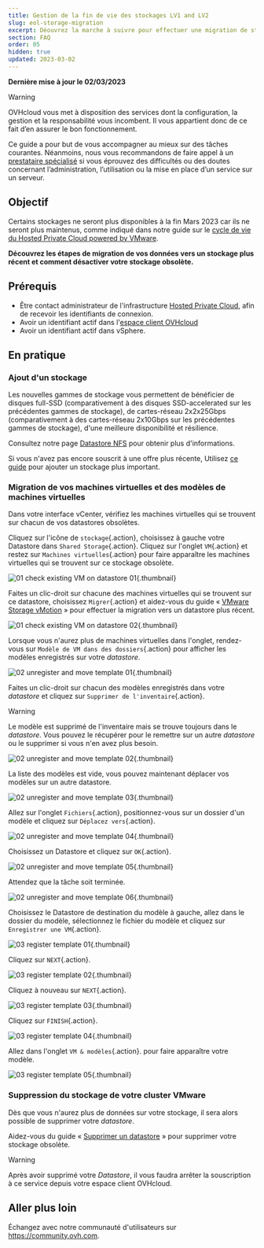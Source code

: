 ```yaml
---
title: Gestion de la fin de vie des stockages LV1 and LV2
slug: eol-storage-migration
excerpt: Déouvrez la marche à suivre pour effectuer une migration de stockage
section: FAQ
order: 05
hidden: true
updated: 2023-03-02
---
```


**Dernière mise à jour le 02/03/2023**

> [!warning]
> OVHcloud vous met à disposition des services dont la configuration, la gestion et la responsabilité vous incombent. Il vous appartient donc de ce fait d’en assurer le bon fonctionnement.
>
> Ce guide a pour but de vous accompagner au mieux sur des tâches courantes. Néanmoins, nous vous recommandons de faire appel à un [prestataire spécialisé](https://partner.ovhcloud.com/fr/directory/) si vous éprouvez des difficultés ou des doutes concernant l’administration, l’utilisation ou la mise en place d’un service sur un serveur.
>

## Objectif

Certains stockages ne seront plus disponibles à la fin Mars 2023 car ils ne seront plus maintenus, comme indiqué dans notre guide sur le [cycle de vie du Hosted Private Cloud powered by VMware](https://docs.ovh.com/fr/private-cloud/lifecycle-policy/#datastores-stockage).

**Découvrez les étapes de migration de vos données vers un stockage plus récent et comment désactiver votre stockage obsolète.** 

## Prérequis

- Être contact administrateur de l'infrastructure [Hosted Private Cloud](https://www.ovhcloud.com/fr/enterprise/products/hosted-private-cloud/), afin de recevoir les identifiants de connexion.
- Avoir un identifiant actif dans l'[espace client OVHcloud](https://www.ovh.com/auth/?action=gotomanager&from=https://www.ovh.com/fr/&ovhSubsidiary=fr)
- Avoir un identifiant actif dans vSphere.

## En pratique

### Ajout d'un stockage

Les nouvelles gammes de stockage vous permettent de bénéficier de disques full-SSD (comparativement à des disques SSD-accelerated sur les précédentes gammes de stockage), de cartes-réseau 2x2x25Gbps (comparativement à des cartes-réseau 2x10Gbps sur les précédentes gammes de stockage), d'une meilleure disponibilité et résilience. 

Consultez notre page [Datastore NFS](https://www.ovhcloud.com/fr/enterprise/products/hosted-private-cloud/datastores-nfs/) pour obtenir plus d'informations.

Si vous n'avez pas encore souscrit à une offre plus récente, Utilisez [ce guide](https://docs.ovh.com/fr/private-cloud/additional-storage/) pour ajouter un stockage plus important.

### Migration de vos machines virtuelles et des modèles de machines virtuelles

Dans votre interface vCenter, vérifiez les machines virtuelles qui se trouvent sur chacun de vos datastores obsolètes.

Cliquez sur l'icône de `stockage`{.action}, choisissez à gauche votre Datastore dans `Shared Storage`{.action}. Cliquez sur l'onglet `VM`{.action} et restez sur `Machines virtuelles`{.action} pour faire apparaître les machines virtuelles qui se trouvent sur ce stockage obsolète.

![01 check existing VM on datastore 01](images/01-check-existing-vm-on-datastore01.png){.thumbnail}

Faites un clic-droit sur chacune des machines virtuelles qui se trouvent sur ce datastore, choisissez `Migrer`{.action} et aidez-vous du guide « [VMware Storage vMotion](https://docs.ovh.com/fr/private-cloud/vmware-storage-vmotion-new/#finaliser-le-vmotion) » pour effectuer la migration vers un datastore plus récent.

![01 check existing VM on datastore 02](images/01-check-existing-vm-on-datastore02.png){.thumbnail}

Lorsque vous n'aurez plus de machines virtuelles dans l'onglet, rendez-vous sur `Modèle de VM dans des dossiers`{.action} pour afficher les modèles enregistrés sur votre *datastore*.

![02 unregister and move template 01](images/02-unregister-and-move-template01.png){.thumbnail}

Faites un clic-droit sur chacun des modèles enregistrés dans votre *datastore* et cliquez sur `Supprimer de l'inventaire`{.action}.

> [!warning]
> Le modèle est supprimé de l'inventaire mais se trouve toujours dans le *datastore*. Vous pouvez le récupérer pour le remettre sur un autre *datastore* ou le supprimer si vous n'en avez plus besoin.
>

![02 unregister and move template 02](images/02-unregister-and-move-template02.png){.thumbnail}

La liste des modèles est vide, vous pouvez maintenant déplacer vos modèles sur un autre datastore.

![02 unregister and move template 03](images/02-unregister-and-move-template03.png){.thumbnail}

Allez sur l'onglet `Fichiers`{.action}, positionnez-vous sur un dossier d'un modèle et cliquez sur `Déplacez vers`{.action}.

![02 unregister and move template 04](images/02-unregister-and-move-template04.png){.thumbnail}

Choisissez un Datastore et cliquez sur `OK`{.action}.

![02 unregister and move template 05](images/02-unregister-and-move-template05.png){.thumbnail}

Attendez que la tâche soit terminée.

![02 unregister and move template 06](images/02-unregister-and-move-template06.png){.thumbnail}

Choisissez le Datastore de destination du modèle à gauche, allez dans le dossier du modèle, sélectionnez le fichier du modèle et cliquez sur `Enregistrer une VM`{.action}.

![03 register template 01](images/03-register-template01.png){.thumbnail}

Cliquez sur `NEXT`{.action}.

![03 register template 02](images/03-register-template02.png){.thumbnail}

Cliquez à nouveau sur `NEXT`{.action}.

![03 register template 03](images/03-register-template03.png){.thumbnail}

Cliquez sur `FINISH`{.action}.

![03 register template 04](images/03-register-template04.png){.thumbnail}

Allez dans l'onglet `VM & modèles`{.action}. pour faire apparaître votre modèle.

![03 register template 05](images/03-register-template05.png){.thumbnail}

### Suppression du stockage de votre cluster VMware

Dès que vous n'aurez plus de données sur votre stockage, il sera alors possible de supprimer votre *datastore*.

Aidez-vous du guide « [Supprimer un datastore](https://docs.ovh.com/fr/private-cloud/suppression-data-store/) » pour supprimer votre stockage obsolète.

> [!warning]
> Après avoir supprimé votre *Datastore*, il vous faudra arrêter la souscription à ce service depuis votre espace client OVHcloud.
>

## Aller plus loin

Échangez avec notre communauté d'utilisateurs sur <https://community.ovh.com>.
